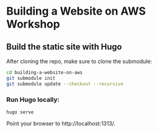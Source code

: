 # Building a Website on AWS Workshop

## Build the static site with Hugo

After cloning the repo, make sure to clone the submodule:

```sh
cd building-a-website-on-aws
git submodule init
git submodule update --checkout --recursive
```

### Run Hugo locally:

`hugo serve`

Point your browser to http://localhost:1313/.

